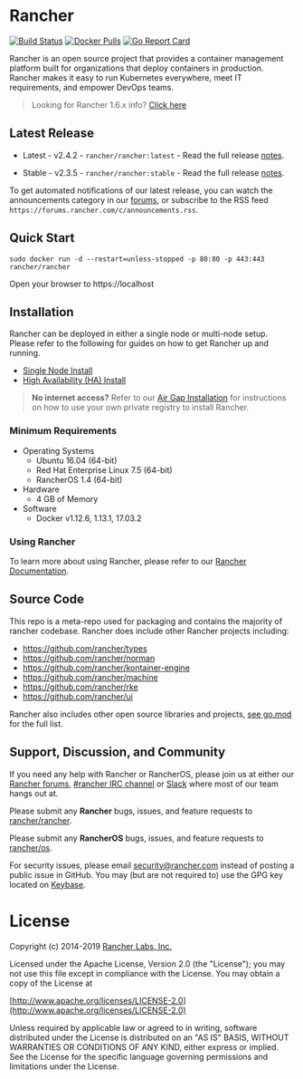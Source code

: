 # Rancher

[![Build Status](https://drone-publish.rancher.io/api/badges/rancher/rancher/status.svg?branch=master)](https://drone-publish.rancher.io/rancher/rancher)
[![Docker Pulls](https://img.shields.io/docker/pulls/rancher/rancher.svg)](https://store.docker.com/community/images/rancher/rancher)
[![Go Report Card](https://goreportcard.com/badge/github.com/rancher/rancher)](https://goreportcard.com/report/github.com/rancher/rancher)

Rancher is an open source project that provides a container management platform built for organizations that deploy containers in production. Rancher makes it easy to run Kubernetes everywhere, meet IT requirements, and empower DevOps teams.

> Looking for Rancher 1.6.x info?  [Click here](https://github.com/rancher/rancher/blob/master/README_1_6.md)

## Latest Release

* Latest - v2.4.2 - `rancher/rancher:latest` - Read the full release [notes](https://github.com/rancher/rancher/releases/tag/v2.4.2).

* Stable - v2.3.5 - `rancher/rancher:stable` - Read the full release [notes](https://github.com/rancher/rancher/releases/tag/v2.3.5).

To get automated notifications of our latest release, you can watch the announcements category in our [forums](http://forums.rancher.com/c/announcements), or subscribe to the RSS feed `https://forums.rancher.com/c/announcements.rss`.

## Quick Start

    sudo docker run -d --restart=unless-stopped -p 80:80 -p 443:443 rancher/rancher

Open your browser to https://localhost

## Installation
Rancher can be deployed in either a single node or multi-node setup.  Please refer to the following for guides on how to get Rancher up and running.

* [Single Node Install](https://rancher.com/docs/rancher/v2.x/en/installation/single-node/)
* [High Availability (HA) Install](https://rancher.com/docs/rancher/v2.x/en/installation/ha/)

> **No internet access?**  Refer to our [Air Gap Installation](https://rancher.com/docs/rancher/v2.x/en/installation/air-gap-installation/) for instructions on how to use your own private registry to install Rancher.

### Minimum Requirements

* Operating Systems
  * Ubuntu 16.04 (64-bit)
  * Red Hat Enterprise Linux 7.5 (64-bit)
  * RancherOS 1.4 (64-bit)
* Hardware
  * 4 GB of Memory
* Software
  * Docker v1.12.6, 1.13.1, 17.03.2

### Using Rancher

To learn more about using Rancher, please refer to our [Rancher Documentation](https://rancher.com/docs/rancher/v2.x/en/).

## Source Code

This repo is a meta-repo used for packaging and contains the majority of rancher codebase.  Rancher does include other Rancher projects  including:
* https://github.com/rancher/types
* https://github.com/rancher/norman
* https://github.com/rancher/kontainer-engine
* https://github.com/rancher/machine
* https://github.com/rancher/rke
* https://github.com/rancher/ui

Rancher also includes other open source libraries and projects, [see go.mod](https://github.com/rancher/rancher/blob/master/go.mod) for the full list.

## Support, Discussion, and Community
If you need any help with Rancher or RancherOS, please join us at either our [Rancher forums](http://forums.rancher.com/), [#rancher IRC channel](http://webchat.freenode.net/?channels=rancher) or [Slack](https://slack.rancher.io/) where most of our team hangs out at.

Please submit any **Rancher** bugs, issues, and feature requests to [rancher/rancher](//github.com/rancher/rancher/issues). 

Please submit any **RancherOS** bugs, issues, and feature requests to [rancher/os](//github.com/rancher/os/issues).

For security issues, please email security@rancher.com instead of posting a public issue in GitHub.  You may (but are not required to) use the GPG key located on [Keybase](https://keybase.io/rancher).

# License

Copyright (c) 2014-2019 [Rancher Labs, Inc.](http://rancher.com)

Licensed under the Apache License, Version 2.0 (the "License");
you may not use this file except in compliance with the License.
You may obtain a copy of the License at

[http://www.apache.org/licenses/LICENSE-2.0](http://www.apache.org/licenses/LICENSE-2.0)

Unless required by applicable law or agreed to in writing, software
distributed under the License is distributed on an "AS IS" BASIS,
WITHOUT WARRANTIES OR CONDITIONS OF ANY KIND, either express or implied.
See the License for the specific language governing permissions and
limitations under the License.
